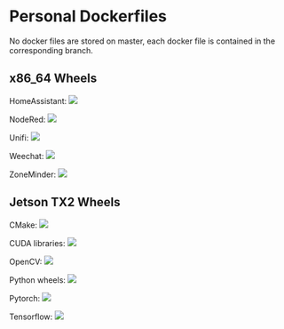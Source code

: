 # Personal Dockerfiles

No docker files are stored on master, each docker file is contained in the
corresponding branch.

## x86_64 Wheels

HomeAssistant: [![](https://images.microbadger.com/badges/image/flacjacket/home_assistant.svg)](https://microbadger.com/images/flacjacket/home_assistant)

NodeRed: [![](https://images.microbadger.com/badges/image/flacjacket/nodered.svg)](https://microbadger.com/images/flacjacket/nodered)

Unifi: [![](https://images.microbadger.com/badges/image/flacjacket/unifi.svg)](https://microbadger.com/images/flacjacket/unifi)

Weechat: [![](https://images.microbadger.com/badges/image/flacjacket/weechat.svg)](https://microbadger.com/images/flacjacket/weechat)

ZoneMinder: [![](https://images.microbadger.com/badges/image/flacjacket/zoneminder.svg)](https://microbadger.com/images/flacjacket/zoneminder)

## Jetson TX2 Wheels

CMake: [![](https://images.microbadger.com/badges/image/flacjacket/cmake-tx2.svg)](https://microbadger.com/images/flacjacket/cmake-tx2)

CUDA libraries: [![](https://images.microbadger.com/badges/image/flacjacket/cuda-tx2.svg)](https://microbadger.com/images/flacjacket/cuda-tx2)

OpenCV: [![](https://images.microbadger.com/badges/image/flacjacket/opencv-tx2.svg)](https://microbadger.com/images/flacjacket/opencv-tx2)

Python wheels: [![](https://images.microbadger.com/badges/image/flacjacket/wheels-tx2.svg)](https://microbadger.com/images/flacjacket/wheels-tx2)

Pytorch: [![](https://images.microbadger.com/badges/image/flacjacket/pytorch-tx2.svg)](https://microbadger.com/images/flacjacket/pytorch-tx2)

Tensorflow: [![](https://images.microbadger.com/badges/image/flacjacket/tensorflow-tx2.svg)](https://microbadger.com/images/flacjacket/tensorflow-tx2)
